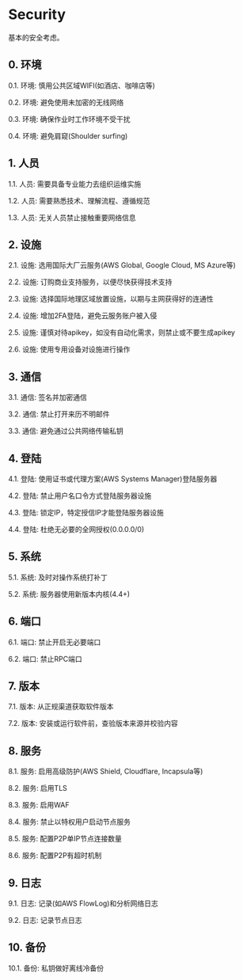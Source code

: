 # Security

基本的安全考虑。

## 0. 环境

0.1. 环境: 慎用公共区域WIFI(如酒店、咖啡店等)

0.2. 环境: 避免使用未加密的无线网络

0.3. 环境: 确保作业时工作环境不受干扰

0.4. 环境: 避免肩窥(Shoulder surfing)

## 1. 人员

1.1. 人员: 需要具备专业能力去组织运维实施

1.2. 人员: 需要熟悉技术、理解流程、遵循规范

1.3. 人员: 无关人员禁止接触重要网络信息

## 2. 设施

2.1. 设施: 选用国际大厂云服务(AWS Global, Google Cloud, MS Azure等)

2.2. 设施: 订购商业支持服务，以便尽快获得技术支持

2.3. 设施: 选择国际地理区域放置设施，以期与主网获得好的连通性

2.4. 设施: 增加2FA登陆，避免云服务账户被入侵

2.5. 设施: 谨慎对待apikey，如没有自动化需求，则禁止或不要生成apikey

2.6. 设施: 使用专用设备对设施进行操作

## 3. 通信

3.1. 通信: 签名并加密通信

3.2. 通信: 禁止打开来历不明邮件

3.3. 通信: 避免通过公共网络传输私钥

## 4. 登陆

4.1. 登陆: 使用证书或代理方案(AWS Systems Manager)登陆服务器

4.2. 登陆: 禁止用户名口令方式登陆服务器设施

4.3. 登陆: 锁定IP，特定授信IP才能登陆服务器设施

4.4. 登陆: 杜绝无必要的全网授权(0.0.0.0/0)

## 5. 系统

5.1. 系统: 及时对操作系统打补丁

5.2. 系统: 服务器使用新版本内核(4.4+)

## 6. 端口

6.1. 端口: 禁止开启无必要端口

6.2. 端口: 禁止RPC端口

## 7. 版本

7.1. 版本: 从正规渠道获取软件版本

7.2. 版本: 安装或运行软件前，查验版本来源并校验内容

## 8. 服务

8.1. 服务: 启用高级防护(AWS Shield, Cloudflare, Incapsula等)

8.2. 服务: 启用TLS

8.3. 服务: 启用WAF

8.4. 服务: 禁止以特权用户启动节点服务

8.5. 服务: 配置P2P单IP节点连接数量

8.6. 服务: 配置P2P有超时机制

## 9. 日志

9.1. 日志: 记录(如AWS FlowLog)和分析网络日志

9.2. 日志: 记录节点日志

## 10. 备份

10.1. 备份: 私钥做好离线冷备份
